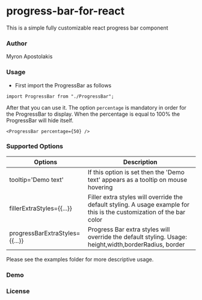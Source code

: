 # progress-bar-for-react

This is a simple fully customizable react progress bar component

### Author

Myron Apostolakis

### Usage

- First import the ProgressBar as follows

`import ProgressBar from "./ProgressBar";`

After that you can use it. The option `percentage` is mandatory in order for the ProgressBar to display. When the percentage is equal to 100% the ProgressBar will hide itself.

`<ProgressBar percentage={50} />`

### Supported Options

| Options                        | Description                                                                                                           |
| ------------------------------ | --------------------------------------------------------------------------------------------------------------------- |
| tooltip='Demo text'            | If this option is set then the 'Demo text' appears as a tooltip on mouse hovering                                     |
| fillerExtraStyles={{...}}      | Filler extra styles will override the default styling. A usage example for this is the customization of the bar color |
| progressBarExtraStyles={{...}} | Progress Bar extra styles will override the default styling. Usage: height,width,borderRadius, border                 |

Please see the examples folder for more descriptive usage.

### Demo

### License
